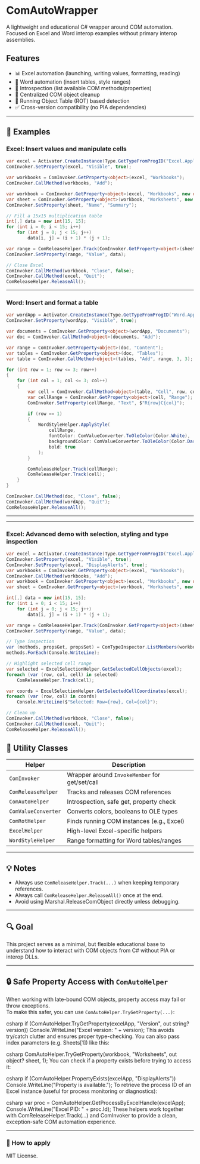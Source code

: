 # ComAutoWrapper

A lightweight and educational C# wrapper around COM automation. Focused on Excel and Word interop examples without primary interop assemblies.

## Features

- 📊 Excel automation (launching, writing values, formatting, reading)
- 📄 Word automation (insert tables, style ranges)
- 🧠 Introspection (list available COM methods/properties)
- 🧹 Centralized COM object cleanup
- 🔎 Running Object Table (ROT) based detection
- ✅ Cross-version compatibility (no PIA dependencies)

---

## 🔧 Examples

### Excel: Insert values and manipulate cells

```csharp
var excel = Activator.CreateInstance(Type.GetTypeFromProgID("Excel.Application"));
ComInvoker.SetProperty(excel, "Visible", true);

var workbooks = ComInvoker.GetProperty<object>(excel, "Workbooks");
ComInvoker.CallMethod(workbooks, "Add");

var workbook = ComInvoker.GetProperty<object>(excel, "Workbooks", new object[] { 1 });
var sheet = ComInvoker.GetProperty<object>(workbook, "Worksheets", new object[] { 1 });
ComInvoker.SetProperty(sheet, "Name", "Summary");

// Fill a 15x15 multiplication table
int[,] data = new int[15, 15];
for (int i = 0; i < 15; i++)
    for (int j = 0; j < 15; j++)
        data[i, j] = (i + 1) * (j + 1);

var range = ComReleaseHelper.Track(ComInvoker.GetProperty<object>(sheet, "Range", new object[] { "A1:O15" }));
ComInvoker.SetProperty(range, "Value", data);

// Close Excel
ComInvoker.CallMethod(workbook, "Close", false);
ComInvoker.CallMethod(excel, "Quit");
ComReleaseHelper.ReleaseAll();
```

---

### Word: Insert and format a table

```csharp
var wordApp = Activator.CreateInstance(Type.GetTypeFromProgID("Word.Application"));
ComInvoker.SetProperty(wordApp, "Visible", true);

var documents = ComInvoker.GetProperty<object>(wordApp, "Documents");
var doc = ComInvoker.CallMethod<object>(documents, "Add");

var range = ComInvoker.GetProperty<object>(doc, "Content");
var tables = ComInvoker.GetProperty<object>(doc, "Tables");
var table = ComInvoker.CallMethod<object>(tables, "Add", range, 3, 3);

for (int row = 1; row <= 3; row++)
{
    for (int col = 1; col <= 3; col++)
    {
        var cell = ComInvoker.CallMethod<object>(table, "Cell", row, col);
        var cellRange = ComInvoker.GetProperty<object>(cell, "Range");
        ComInvoker.SetProperty(cellRange, "Text", $"R{row}C{col}");

        if (row == 1)
        {
            WordStyleHelper.ApplyStyle(
                cellRange,
                fontColor: ComValueConverter.ToOleColor(Color.White),
                backgroundColor: ComValueConverter.ToOleColor(Color.DarkRed),
                bold: true
            );
        }

        ComReleaseHelper.Track(cellRange);
        ComReleaseHelper.Track(cell);
    }
}

ComInvoker.CallMethod(doc, "Close", false);
ComInvoker.CallMethod(wordApp, "Quit");
ComReleaseHelper.ReleaseAll();
```

---


---

### Excel: Advanced demo with selection, styling and type inspection

```csharp
var excel = Activator.CreateInstance(Type.GetTypeFromProgID("Excel.Application"));
ComInvoker.SetProperty(excel, "Visible", true);
ComInvoker.SetProperty(excel, "DisplayAlerts", true);
var workbooks = ComInvoker.GetProperty<object>(excel, "Workbooks");
ComInvoker.CallMethod(workbooks, "Add");
var workbook = ComInvoker.GetProperty<object>(excel, "Workbooks", new object[] { 1 });
var sheet = ComInvoker.GetProperty<object>(workbook, "Worksheets", new object[] { 1 });

int[,] data = new int[15, 15];
for (int i = 0; i < 15; i++)
    for (int j = 0; j < 15; j++)
        data[i, j] = (i + 1) * (j + 1);

var range = ComReleaseHelper.Track(ComInvoker.GetProperty<object>(sheet, "Range", "A1:O15"));
ComInvoker.SetProperty(range, "Value", data);

// Type inspection
var (methods, propsGet, propsSet) = ComTypeInspector.ListMembers(workbook);
methods.ForEach(Console.WriteLine);

// Highlight selected cell range
var selected = ExcelSelectionHelper.GetSelectedCellObjects(excel);
foreach (var (row, col, cell) in selected)
    ComReleaseHelper.Track(cell);

var coords = ExcelSelectionHelper.GetSelectedCellCoordinates(excel);
foreach (var (row, col) in coords)
    Console.WriteLine($"Selected: Row={row}, Col={col}");

// Clean up
ComInvoker.CallMethod(workbook, "Close", false);
ComInvoker.CallMethod(excel, "Quit");
ComReleaseHelper.ReleaseAll();
```


## 🧰 Utility Classes

| Helper             | Description                              |
|--------------------|------------------------------------------|
| `ComInvoker`       | Wrapper around `InvokeMember` for get/set/call |
| `ComReleaseHelper` | Tracks and releases COM references       |
| `ComAutoHelper`    | Introspection, safe get, property check  |
| `ComValueConverter`| Converts colors, booleans to OLE types   |
| `ComRotHelper`     | Finds running COM instances (e.g., Excel)|
| `ExcelHelper`      | High-level Excel-specific helpers        |
| `WordStyleHelper`  | Range formatting for Word tables/ranges  |

---

## 💡 Notes

- Always use `ComReleaseHelper.Track(...)` when keeping temporary references.
- Always call `ComReleaseHelper.ReleaseAll()` once at the end.
- Avoid using Marshal.ReleaseComObject directly unless debugging.

---

## 🔍 Goal

This project serves as a minimal, but flexible educational base to understand how to interact with COM objects from C# without PIA or interop DLLs.


---

## 🔒 Safe Property Access with `ComAutoHelper`

When working with late-bound COM objects, property access may fail or throw exceptions.  
To make this safer, you can use `ComAutoHelper.TryGetProperty(...)`:

csharp
if (ComAutoHelper.TryGetProperty(excelApp, "Version", out string? version))
    Console.WriteLine("Excel version: " + version);
This avoids try/catch clutter and ensures proper type-checking.
You can also pass index parameters (e.g. Sheets[1]) like this:

csharp
ComAutoHelper.TryGetProperty(workbook, "Worksheets", out object? sheet, 1);
You can check if a property exists before trying to access it:

csharp
if (ComAutoHelper.PropertyExists(excelApp, "DisplayAlerts"))
    Console.WriteLine("Property is available.");
To retrieve the process ID of an Excel instance (useful for process monitoring or diagnostics):

csharp
var proc = ComAutoHelper.GetProcessByExcelHandle(excelApp);
Console.WriteLine("Excel PID: " + proc.Id);
These helpers work together with ComReleaseHelper.Track(...) and ComInvoker to provide a clean, exception-safe COM automation experience.

---

### 📌 How to apply


MIT License.